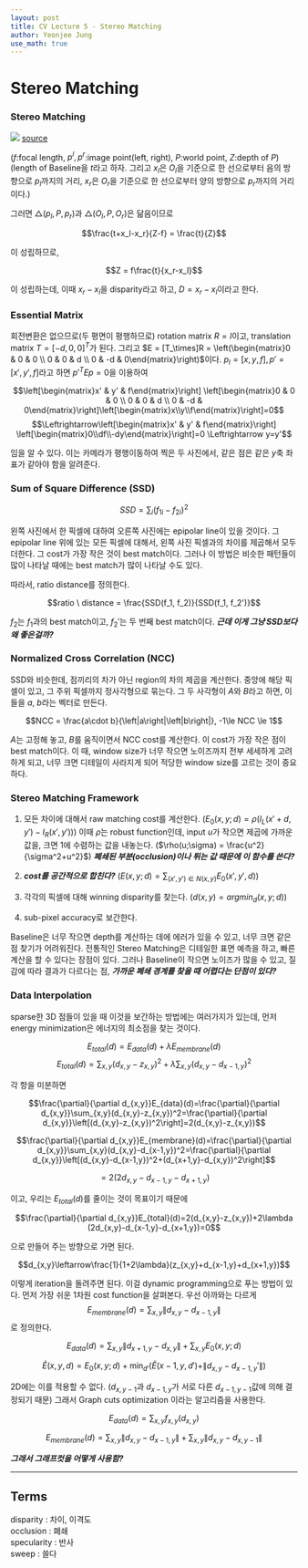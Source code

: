 ```yaml
---
layout: post
title: CV Lecture 5 - Stereo Matching
author: Yeonjee Jung
use_math: true
---
```


# Stereo Matching

### Stereo Matching
![](https://www.researchgate.net/profile/Nathaniel_Short/publication/265115132/figure/fig7/AS:305305712906251@1449801962495/Simple-geometry-for-stereo-ranging-The-usual-goal-is-to-find-the-range-Z-from-the.png)
[source](https://www.researchgate.net/profile/Nathaniel_Short/publication/265115132/figure/fig7/AS:305305712906251@1449801962495/Simple-geometry-for-stereo-ranging-The-usual-goal-is-to-find-the-range-Z-from-the.png)

($f$:focal length, $p^l, p^r$:image point(left, right), $P$:world point, $Z$:depth of $P$)
(length of Baseline을 $t$라고 하자. 그리고 $x_l$은 $O_l$을 기준으로 한 선으로부터 음의 방향으로 $p_l$까지의 거리, $x_r$은 $O_r$을 기준으로 한 선으로부터 양의 방향으로 $p_r$까지의 거리이다.)

그러면 $\triangle(p_l, P, p_r)$과 $\triangle(O_l, P, O_r)$은 닮음이므로

$$\frac{t+x_l-x_r}{Z-f} = \frac{t}{Z}$$

이 성립하므로,

$$Z = f\frac{t}{x_r-x_l}$$

이 성립하는데, 이때 $x_r-x_l$을 disparity라고 하고, $D = x_r-x_l$이라고 한다.

### Essential Matrix

회전변환은 없으므로(두 평면이 평행하므로) rotation matrix $R = I$이고, translation matrix $T = [-d, 0, 0]^T$가 된다. 그리고 $E = [T_\times]R = \left(\begin{matrix}0 & 0 & 0 \\ 0 & 0 & d \\ 0 & -d & 0\end{matrix}\right)$이다. $p_l = [x, y, f], p' = [x', y', f]$라고 하면 $p'^TEp=0$을 이용하여

$$\left[\begin{matrix}x' & y' & f\end{matrix}\right]
\left[\begin{matrix}0 & 0 & 0 \\ 0 & 0 & d \\ 0 & -d & 0\end{matrix}\right]\left[\begin{matrix}x\\y\\f\end{matrix}\right]=0$$
$$\Leftrightarrow\left[\begin{matrix}x' & y' & f\end{matrix}\right]
\left[\begin{matrix}0\\df\\-dy\end{matrix}\right]=0  \Leftrightarrow y=y'$$

임을 알 수 있다. 이는 카메라가 평행이동하여 찍은 두 사진에서, 같은 점은 같은 $y$축 좌표가 같아야 함을 알려준다.

### Sum of Square Difference (SSD)

$$SSD = \sum_i(f_{1i}-f_{2i})^2$$

왼쪽 사진에서 한 픽셀에 대하여 오른쪽 사진에는 epipolar line이 있을 것이다. 그 epipolar line 위에 있는 모든 픽셀에 대해서, 왼쪽 사진 픽셀과의 차이를 제곱해서 모두 더한다. 그 cost가 가장 작은 것이 best match이다. 그러나 이 방법은 비슷한 패턴들이 많이 나타날 때에는 best match가 많이 나타날 수도 있다.

따라서, ratio distance를 정의한다.

$$ratio \ distance = \frac{SSD(f_1, f_2)}{SSD(f_1, f_2')}$$

$f_2$는 $f_1$과의 best match이고, $f_2'$는 두 번째 best match이다. **_근데 이게 그냥 SSD보다 왜 좋은걸까?_**

### Normalized Cross Correlation (NCC)
SSD와 비슷한데, 점끼리의 차가 아닌 region의 차의 제곱을 계산한다. 중앙에 해당 픽셀이 있고, 그 주위 픽셀까지 정사각형으로 묶는다. 그 두 사각형이 $A$와 $B$라고 하면, 이들을 $a$, $b$라는 벡터로 만든다.

$$NCC = \frac{a\cdot b}{\left|a\right|\left|b\right|}, -1\le NCC \le 1$$

$A$는 고정해 놓고, $B$를 움직이면서 NCC cost를 계산한다. 이 cost가 가장 작은 점이 best match이다. 이 때, window size가 너무 작으면 노이즈까지 전부 세세하게 고려하게 되고, 너무 크면 디테일이 사라지게 되어 적당한 window size를 고르는 것이 중요하다.

### Stereo Matching Framework

1. 모든 차이에 대해서 raw matching cost를 계산한다. ($E_0(x,y;d)=\rho(I_L(x'+d,y')-I_R(x',y'))$)
이때 $\rho$는 robust function인데, input $u$가 작으면 제곱에 가까운 값을, 크면 1에 수렴하는 값을 내놓는다. ($\rho(u;\sigma) = \frac{u^2}{\sigma^2+u^2}$) **_폐쇄된 부분(occlusion)이나 튀는 값 때문에 이 함수를 쓴다?_**

2. **_cost를 공간적으로 합친다?_** ($E(x,y;d)=\sum_{(x',y')\in N(x,y)}E_0(x',y',d)$)

3. 각각의 픽셀에 대해 winning disparity를 찾는다. ($d(x,y)=argmin_d(x,y;d)$)

4. sub-pixel accuracy로 보간한다.

Baseline은 너무 작으면 depth를 계산하는 데에 에러가 있을 수 있고, 너무 크면 같은 점 찾기가 어려워진다. 전통적인 Stereo Matching은 디테일한 표면 예측을 하고, 빠른 계산을 할 수 있다는 장점이 있다. 그러나 Baseline이 작으면 노이즈가 많을 수 있고, 질감에 따라 결과가 다르다는 점, **_가까운 폐쇄 경계를 찾을 때 어렵다는 단점이 있다?_**

### Data Interpolation

sparse한 3D 점들이 있을 때 이것을 보간하는 방법에는 여러가지가 있는데, 먼저 energy minimization은 에너지의 최소점을 찾는 것이다.

$$E_{total}(d)=E_{data}(d)+\lambda E_{membrane}(d)$$
$$E_{total}(d)=\sum_{x,y}(d_{x,y}-z_{x,y})^2+\lambda\sum_{x,y}(d_{x,y}-d_{x-1,y})^2$$

각 항을 미분하면

$$\frac{\partial}{\partial d_{x,y}}E_{data}(d)=\frac{\partial}{\partial d_{x,y}}\sum_{x,y}(d_{x,y}-z_{x,y})^2=\frac{\partial}{\partial d_{x,y}}\left[(d_{x,y}-z_{x,y})^2\right]=2(d_{x,y}-z_{x,y})$$

$$\frac{\partial}{\partial d_{x,y}}E_{membrane}(d)=\frac{\partial}{\partial d_{x,y}}\sum_{x,y}(d_{x,y}-d_{x-1,y})^2=\frac{\partial}{\partial d_{x,y}}\left[(d_{x,y}-d_{x-1,y})^2+(d_{x+1,y}-d_{x,y})^2\right]$$

$$=2(2d_{x,y}-d_{x-1,y}-d_{x+1,y})$$

이고, 우리는 $E_{total}(d)$를 줄이는 것이 목표이기 때문에

$$\frac{\partial}{\partial d_{x,y}}E_{total}(d)=2(d_{x,y}-z_{x,y})+2\lambda (2d_{x,y}-d_{x-1,y}-d_{x+1,y})=0$$

으로 만들어 주는 방향으로 가면 된다.

$$d_{x,y}\leftarrow\frac{1}{1+2\lambda}(z_{x,y}+d_{x-1,y}+d_{x+1,y})$$

이렇게 iteration을 돌려주면 된다. 이걸 dynamic programming으로 푸는 방법이 있다. 먼저 가장 쉬운 1차원 cost function을 살펴본다. 우선 아까와는 다르게 $$E_{membrane}(d)=\sum_{x,y}\|d_{x,y}-d_{x-1,y}\|$$로 정의한다.

$$E_{data}(d)=\sum_{x,y}\|d_{x+1,y}-d_{x,y}\|+\sum_{x,y}E_0(x,y;d)$$

$$\tilde{E}(x,y,d)=E_0(x,y;d)+\min_{d'}(\tilde{E}(x-1,y,d')+\| d_{x,y}-d_{x-1,y}'\|)$$

2D에는 이를 적용할 수 없다. ($d_{x,y-1}$과 $d_{x-1,y}$가 서로 다른 $d_{x-1,y-1}$값에 의해 결정되기 때문) 그래서 Graph cuts optimization 이라는 알고리즘을 사용한다.

$$E_{data}(d)=\sum_{x,y}f_{x,y}(d_{x,y})$$

$$E_{membrane}(d)=\sum_{x,y}\|d_{x,y}-d_{x-1,y}\|+\sum_{x,y}\|d_{x,y}-d_{x,y-1}\|$$

**_그래서 그래프컷을 어떻게 사용함?_**

---
## Terms
disparity : 차이, 이격도  
occlusion : 폐쇄  
specularity : 반사  
sweep : 쓸다  
